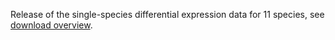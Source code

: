 Release of the single-species differential expression data for 11 species, see [download overview](/bgee13/?page=download&action=proc_values).
